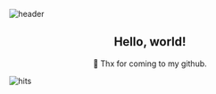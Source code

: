 ![header](https://capsule-render.vercel.app/api?type=soft&color=auto&height=200&section=header&text=Chocodochi%20🇰🇷&fontSize=70&animation=twinkling)

<h2 align="center">Hello, world!</h2>
<p align="center">💖 Thx for coming to my github.</p>


![hits](https://img.shields.io/jsdelivr/gh/hm/Chocodochi247/Chocodochi247?color=r&label=hits&logo=hits&style=flat-square)
